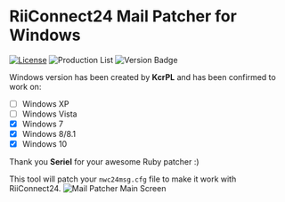 # RiiConnect24 Mail Patcher for Windows
[![License](https://img.shields.io/github/license/RiiConnect24/RiiConnect24-Mail-Patcher-Windows.svg?style=flat-square)](http://www.gnu.org/licenses/agpl-3.0)
![Production List](https://img.shields.io/discord/206934458954153984.svg?style=flat-square)
![Version Badge](https://img.shields.io/github/release/RiiConnect24/RiiConnect24-Mail-Patcher-Windows.svg?style=flat-square)

Windows version has been created by <b>KcrPL</b> and has been confirmed to work on:
* [ ] Windows XP
* [ ] Windows Vista
* [X] Windows 7
* [X] Windows 8/8.1
* [X] Windows 10

Thank you <b>Seriel</b> for your awesome Ruby patcher :)

This tool will patch your `nwc24msg.cfg` file to make it work with RiiConnect24.
![Mail Patcher Main Screen](https://kcrpl.github.io/images/MailPatcherBanner.png)
